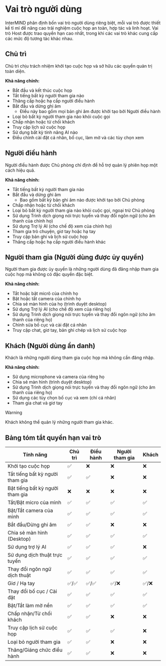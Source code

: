 # Vai trò người dùng

InterMIND phân định bốn vai trò người dùng riêng biệt, mỗi vai trò được thiết kế tỉ mỉ để nâng cao trải nghiệm cuộc họp an toàn, hợp tác và linh hoạt. Vai trò Host được trao quyền hạn cao nhất, trong khi các vai trò khác cung cấp các mức độ tương tác khác nhau.

## Chủ trì

Chủ trì chịu trách nhiệm khởi tạo cuộc họp và sở hữu các quyền quản trị toàn diện.

**Khả năng chính:**

- Bắt đầu và kết thúc cuộc họp
- Tắt tiếng bất kỳ người tham gia nào
- Thăng cấp hoặc hạ cấp người điều hành
- Bắt đầu và dừng ghi âm
  - Điều này bao gồm mọi bản ghi âm được khởi tạo bởi Người điều hành
- Loại bỏ bất kỳ người tham gia nào khỏi cuộc gọi
- Chấp nhận hoặc từ chối khách
- Truy cập lịch sử cuộc họp
- Sử dụng bất kỳ tính năng AI nào
- Điều chỉnh cài đặt cá nhân, bố cục, làm mờ và các tùy chọn xem

## Người điều hành

Người điều hành được Chủ phòng chỉ định để hỗ trợ quản lý phiên họp một cách hiệu quả.

**Khả năng chính:**

- Tắt tiếng bất kỳ người tham gia nào
- Bắt đầu và dừng ghi âm
  - Bao gồm bất kỳ bản ghi âm nào được khởi tạo bởi Chủ phòng
- Chấp nhận hoặc từ chối khách
- Loại bỏ bất kỳ người tham gia nào khỏi cuộc gọi, ngoại trừ Chủ phòng
- Sử dụng Trình dịch giọng nói trực tuyến và thay đổi ngôn ngữ (cho âm thanh của chính họ)
- Sử dụng Trợ lý AI (cho chế độ xem của chính họ)
- Tham gia trò chuyện, giơ tay hoặc hạ tay
- Truy cập bản ghi và lịch sử cuộc họp
- Thăng cấp hoặc hạ cấp người điều hành khác

## Người tham gia (Người dùng được ủy quyền)

Người tham gia được ủy quyền là những người dùng đã đăng nhập tham gia cuộc họp mà không có đặc quyền đặc biệt.

**Khả năng chính:**

- Tắt hoặc bật micrô của chính họ
- Bật hoặc tắt camera của chính họ
- Chia sẻ màn hình của họ (trình duyệt desktop)
- Sử dụng Trợ lý AI (cho chế độ xem của riêng họ)
- Sử dụng Trình dịch giọng nói trực tuyến và thay đổi ngôn ngữ (cho âm thanh của riêng họ)
- Chỉnh sửa bố cục và cài đặt cá nhân
- Truy cập chat, giơ tay, bản ghi chép và lịch sử cuộc họp

## Khách (Người dùng ẩn danh)

Khách là những người dùng tham gia cuộc họp mà không cần đăng nhập.

**Khả năng chính:**

- Sử dụng microphone và camera của riêng họ
- Chia sẻ màn hình (trình duyệt desktop)
- Sử dụng Trình dịch giọng nói trực tuyến và thay đổi ngôn ngữ (cho âm thanh của riêng họ)
- Sử dụng các tùy chọn bố cục và xem (chỉ cá nhân)
- Tham gia chat và giơ tay

> [!WARNING]
> Khách không thể quản lý những người tham gia khác.

## Bảng tóm tắt quyền hạn vai trò

| Tính năng                      | Chủ trì | Điều hành | Người tham gia | Khách |
| ------------------------------ | ------- | --------- | -------------- | ----- |
| Khởi tạo cuộc họp             | ✅      | ❌        | ❌             | ❌    |
| Tắt tiếng bất kỳ người tham gia| ✅      | ✅        | ❌             | ❌    |
| Bật tiếng bất kỳ người tham gia| ❌      | ❌        | ❌             | ❌    |
| Tắt/Bật micro của mình         | ✅      | ✅        | ✅             | ✅    |
| Bật/Tắt camera của mình        | ✅      | ✅        | ✅             | ✅    |
| Bắt đầu/Dừng ghi âm            | ✅      | ✅        | ❌             | ❌    |
| Chia sẻ màn hình (Desktop)     | ✅      | ✅        | ✅             | ✅    |
| Sử dụng trợ lý AI             | ✅      | ✅        | ✅             | ❌    |
| Sử dụng dịch thuật trực tuyến  | ✅      | ✅        | ✅             | ✅    |
| Thay đổi ngôn ngữ dịch thuật   | ✅      | ✅        | ✅             | ✅    |
| Giơ / Hạ tay                   | ✅/✅   | ✅/✅     | ✅/❌          | ✅/❌ |
| Thay đổi bố cục / Cài đặt      | ✅      | ✅        | ✅             | ✅    |
| Bật/Tắt làm mờ nền             | ✅      | ✅        | ✅             | ✅    |
| Chấp nhận/Từ chối khách        | ✅      | ✅        | ❌             | ❌    |
| Truy cập lịch sử cuộc họp      | ✅      | ✅        | ✅             | ❌    |
| Loại bỏ người tham gia         | ✅      | ✅        | ❌             | ❌    |
| Thăng/Giáng chức điều hành     | ✅      | ✅        | ❌             | ❌    |